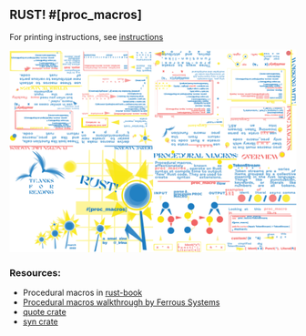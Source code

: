## RUST! #[proc_macros]

For printing instructions, see [instructions](/zines/instructions.md)

![rust-traits](/zines/img/rust-proc-macros.png)

### Resources:
- Procedural macros in [rust-book](https://doc.rust-lang.org/reference/procedural-macros.html)
- [Procedural macros walkthrough by Ferrous Systems](https://ferrous-systems.com/blog/testing-proc-macros/)
- [quote crate](https://docs.rs/quote/latest/quote/)
- [syn crate](https://docs.rs/syn/latest/syn/)